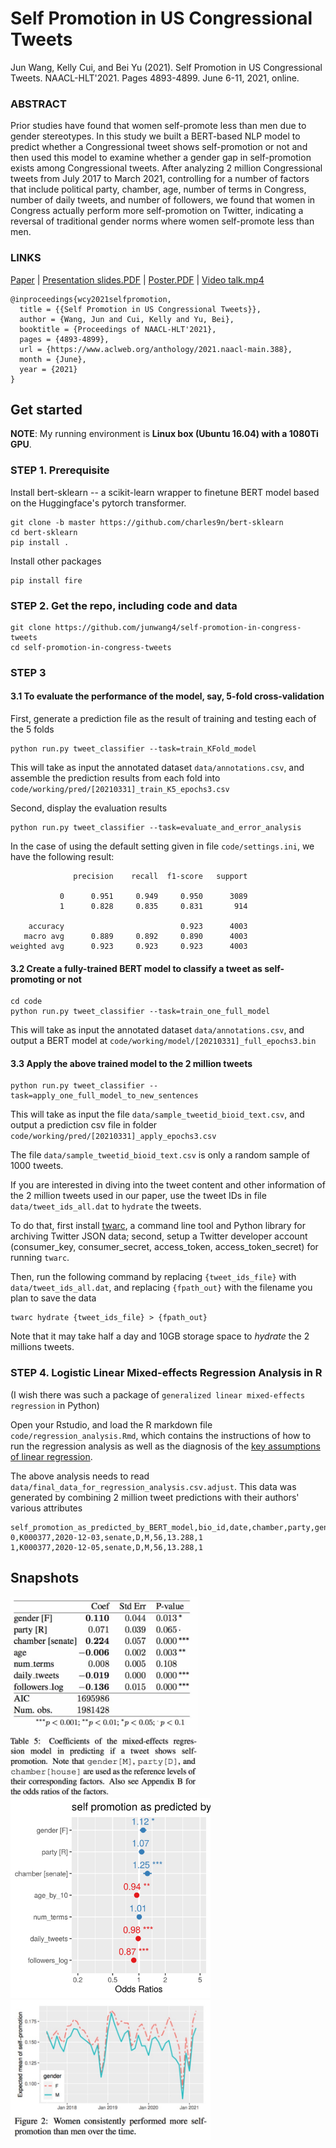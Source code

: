 # Self Promotion in US Congressional Tweets

Jun Wang, Kelly Cui, and Bei Yu (2021). 
Self Promotion in US Congressional Tweets.
NAACL-HLT'2021. Pages 4893-4899.
June 6-11, 2021, online.

### ABSTRACT ###
Prior studies have found that women self-promote less than men due to gender stereotypes.  In this study we built a BERT-based NLP model to predict whether a Congressional tweet shows self-promotion or not and then used this model to examine whether a gender gap in self-promotion exists among Congressional tweets.  After analyzing 2 million Congressional tweets from July 2017 to March 2021, controlling for a number of factors that include political party, chamber, age, number of terms in Congress, number of daily tweets, and number of followers, we found that women in Congress actually perform more self-promotion on Twitter, indicating a reversal of traditional gender norms where women self-promote less than men. 

### LINKS ###
[Paper](https://www.aclweb.org/anthology/2021.naacl-main.388/)
| [Presentation slides.PDF](https://github.com/junwang4/self-promotion-in-congress-tweets/blob/main/document/NAACL2021-selfpromotion-slides.pdf)
| [Poster.PDF](https://github.com/junwang4/self-promotion-in-congress-tweets/blob/main/document/NAACL2021-selfpromotion-poster.pdf)
| [Video talk.mp4](https://github.com/junwang4/self-promotion-in-congress-tweets/blob/main/document/NAACL2021-selfpromotion-video-talk.mp4)

```
@inproceedings{wcy2021selfpromotion,
  title = {{Self Promotion in US Congressional Tweets}},
  author = {Wang, Jun and Cui, Kelly and Yu, Bei},
  booktitle = {Proceedings of NAACL-HLT'2021},
  pages = {4893-4899},
  url = {https://www.aclweb.org/anthology/2021.naacl-main.388},
  month = {June},
  year = {2021}
}
```


## Get started

**NOTE**: My running environment is **Linux box (Ubuntu 16.04) with a 1080Ti GPU**.

### STEP 1. Prerequisite

Install bert-sklearn --
a scikit-learn wrapper to finetune BERT model based on the Huggingface's pytorch transformer.
```
git clone -b master https://github.com/charles9n/bert-sklearn
cd bert-sklearn
pip install .
```

Install other packages
```
pip install fire
```


### STEP 2. Get the repo, including code and data
```
git clone https://github.com/junwang4/self-promotion-in-congress-tweets
cd self-promotion-in-congress-tweets
```

### STEP 3

#### 3.1 To evaluate the performance of the model, say, 5-fold cross-validation 

First, generate a prediction file as the result of training and testing each of the 5 folds
```
python run.py tweet_classifier --task=train_KFold_model
```
This will take as input the annotated dataset `data/annotations.csv`,
and assemble the prediction results from each fold into `code/working/pred/[20210331]_train_K5_epochs3.csv`

Second, display the evaluation results

```
python run.py tweet_classifier --task=evaluate_and_error_analysis
```
In the case of using the default setting given in file `code/settings.ini`,
we have the following result:
```
              precision    recall  f1-score   support

           0      0.951     0.949     0.950      3089
           1      0.828     0.835     0.831       914

    accuracy                          0.923      4003
   macro avg      0.889     0.892     0.890      4003
weighted avg      0.923     0.923     0.923      4003

```

#### 3.2 Create a fully-trained BERT model to classify a tweet as self-promoting or not
```
cd code
python run.py tweet_classifier --task=train_one_full_model
```
This will take as input the annotated dataset `data/annotations.csv`,
and output a BERT model at `code/working/model/[20210331]_full_epochs3.bin`


#### 3.3 Apply the above trained model to the 2 million tweets 

```
python run.py tweet_classifier --task=apply_one_full_model_to_new_sentences
```
This will take as input the file `data/sample_tweetid_bioid_text.csv`, 
and output a prediction csv file in folder `code/working/pred/[20210331]_apply_epochs3.csv`

The file `data/sample_tweetid_bioid_text.csv` is only a random sample of 1000 tweets.

If you are interested in diving into the tweet content and other information of the 2 million tweets used in our paper,
use the tweet IDs in file `data/tweet_ids_all.dat` to `hydrate` the tweets.

To do that, first 
install [twarc](https://twarc-project.readthedocs.io/en/latest/),
a command line tool and Python library for archiving Twitter JSON data;
second, setup a Twitter developer account (consumer_key, consumer_secret, access_token, access_token_secret)
for running `twarc`.

Then, run the following command by replacing `{tweet_ids_file}` with 
`data/tweet_ids_all.dat`, and replacing `{fpath_out}` with the filename you plan to save the data
```
twarc hydrate {tweet_ids_file} > {fpath_out}
```
Note that it may take half a day and 10GB storage space to *hydrate* the 2 millions tweets.


### STEP 4. Logistic Linear Mixed-effects Regression Analysis in R
(I wish there was such a package of `generalized linear mixed-effects regression` in Python)

Open your Rstudio, and load the R markdown file `code/regression_analysis.Rmd`,
which contains the instructions of how to run the regression analysis as well as the 
diagnosis of the [key assumptions of linear regression](https://www.youtube.com/watch?v=0MFpOQRY0rw&list=PLily2kOoFdaCiyDq3K5D9nP5OQQYbG4nl&index=2).

The above analysis needs to read  `data/final_data_for_regression_analysis.csv.adjust`. 
This data was generated by combining 2 million tweet predictions with their authors' various attributes
```
self_promotion_as_predicted_by_BERT_model,bio_id,date,chamber,party,gender,age,followers_log,num_terms
0,K000377,2020-12-03,senate,D,M,56,13.288,1
1,K000377,2020-12-05,senate,D,M,56,13.288,1
```

## Snapshots
<p float="left">

<img alt="Results of linear mixed-effects regression" src="./image/table_coef.jpg" width=300>
<img alt="Odds ratios" src="./image/fig_odds_ratios.png" width=320>
<img alt="Gender difference over time" src="./image/fig_trend_gender_difference.jpg" width=320>
</p>
